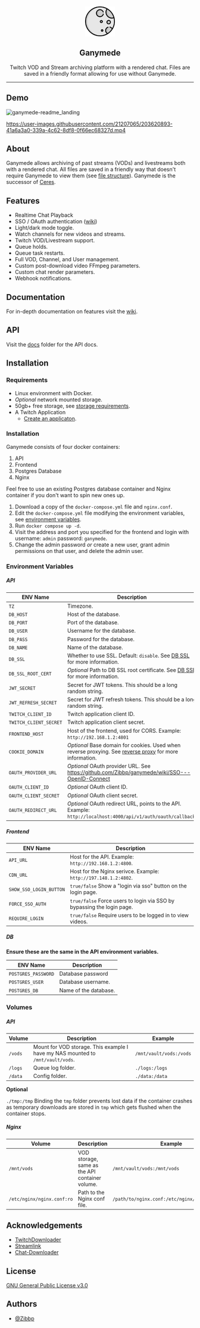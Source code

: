 <br />
<div align="center">
  <a>
    <img src=".github/ganymede-logo.png" alt="Logo" width="80" height="80">
  </a>

  <h2 align="center">Ganymede</h2>

  <p align="center">
    Twitch VOD and Stream archiving platform with a rendered chat. Files are saved in a friendly format allowing for use without Ganymede.
  </p>
</div>

---

## Demo

![ganymede-readme_landing](https://user-images.githubusercontent.com/21207065/203620886-f40b82f6-317c-4ded-afdc-733d1658f6ca.jpg)

https://user-images.githubusercontent.com/21207065/203620893-41a6a3a0-339a-4c62-8df8-0f66ec68327d.mp4

## About

Ganymede allows archiving of past streams (VODs) and livestreams both with a rendered chat. All files are saved in a friendly way that doesn't require Ganymede to view them (see [file structure](https://github.com/Zibbp/ganymede/wiki/File-Structure)). Ganymede is the successor of [Ceres](https://github.com/Zibbp/Ceres).

## Features

- Realtime Chat Playback
- SSO / OAuth authentication ([wiki](https://github.com/Zibbp/ganymede/wiki/SSO---OpenID-Connect))
- Light/dark mode toggle.
- Watch channels for new videos and streams.
- Twitch VOD/Livestream support.
- Queue holds.
- Queue task restarts.
- Full VOD, Channel, and User management.
- Custom post-download video FFmpeg parameters.
- Custom chat render parameters.
- Webhook notifications.

## Documentation

For in-depth documentation on features visit the [wiki](https://github.com/Zibbp/ganymede/wiki).

## API

Visit the [docs](https://github.com/Zibbp/ganymede/tree/master/docs) folder for the API docs.

## Installation

### Requirements

- Linux environment with Docker.
- _Optional_ network mounted storage.
- 50gb+ free storage, see [storage requirements](https://github.com/Zibbp/ganymede/wiki/Storage-Requirements).
- A Twitch Application
  - [Create an applicaton](https://dev.twitch.tv/console/apps/create).

### Installation

Ganymede consists of four docker containers:

1. API
2. Frontend
3. Postgres Database
4. Nginx

Feel free to use an existing Postgres database container and Nginx container if you don't want to spin new ones up.

1. Download a copy of the `docker-compose.yml` file and `nginx.conf`.
2. Edit the `docker-compose.yml` file modifying the environment variables, see [environment variables](https://github.com/Zibbp/ganymede#environment-variables).
3. Run `docker compose up -d`.
4. Visit the address and port you specified for the frontend and login with username: `admin` password: `ganymede`.
5. Change the admin password _or_ create a new user, grant admin permissions on that user, and delete the admin user.

### Environment Variables

##### API

| ENV Name               | Description                                                                                                                                                     |
| ---------------------- | --------------------------------------------------------------------------------------------------------------------------------------------------------------- |
| `TZ`                   | Timezone.                                                                                                                                                       |
| `DB_HOST`              | Host of the database.                                                                                                                                           |
| `DB_PORT`              | Port of the database.                                                                                                                                           |
| `DB_USER`              | Username for the database.                                                                                                                                      |
| `DB_PASS`              | Password for the database.                                                                                                                                      |
| `DB_NAME`              | Name of the database.                                                                                                                                           |
| `DB_SSL`               | Whether to use SSL. Default: `disable`. See [DB SSL](https://github.com/Zibbp/ganymede/wiki/DB-SSL) for more information.                                       |
| `DB_SSL_ROOT_CERT`     | _Optional_ Path to DB SSL root certificate. See [DB SSL](https://github.com/Zibbp/ganymede/wiki/DB-SSL) for more information.                                   |
| `JWT_SECRET`           | Secret for JWT tokens. This should be a long random string.                                                                                                     |
| `JWT_REFRESH_SECRET`   | Secret for JWT refresh tokens. This should be a long random string.                                                                                             |
| `TWITCH_CLIENT_ID`     | Twitch application client ID.                                                                                                                                   |
| `TWITCH_CLIENT_SECRET` | Twitch application client secret.                                                                                                                               |
| `FRONTEND_HOST`        | Host of the frontend, used for CORS. Example: `http://192.168.1.2:4801`                                                                                         |
| `COOKIE_DOMAIN`        | _Optional_ Base domain for cookies. Used when reverse proxying. See [reverse proxy](https://github.com/Zibbp/ganymede/wiki/Reverse-Proxy) for more information. |
| `OAUTH_PROVIDER_URL`   | _Optional_ OAuth provider URL. See https://github.com/Zibbp/ganymede/wiki/SSO---OpenID-Connect                                                                  |
| `OAUTH_CLIENT_ID`      | _Optional_ OAuth client ID.                                                                                                                                     |
| `OAUTH_CLIENT_SECRET`  | _Optional_ OAuth client secret.                                                                                                                                 |
| `OAUTH_REDIRECT_URL`   | _Optional_ OAuth redirect URL, points to the API. Example: `http://localhost:4000/api/v1/auth/oauth/callback`.                                                  |

##### Frontend

| ENV Name                | Description                                                            |
| ----------------------- | ---------------------------------------------------------------------- |
| `API_URL`               | Host for the API. Example: `http://192.168.1.2:4800`.                  |
| `CDN_URL`               | Host for the Nginx serivce. Example: `http://197.148.1.2:4802`.        |
| `SHOW_SSO_LOGIN_BUTTON` | `true/false` Show a "login via sso" button on the login page.          |
| `FORCE_SSO_AUTH`        | `true/false` Force users to login via SSO by bypassing the login page. |
| `REQUIRE_LOGIN`         | `true/false` Require users to be logged in to view videos.             |

##### DB

**Ensure these are the same in the API environment variables.**

| ENV Name            | Description           |
| ------------------- | --------------------- |
| `POSTGRES_PASSWORD` | Database password     |
| `POSTGRES_USER`     | Database username.    |
| `POSTGRES_DB`       | Name of the database. |

### Volumes

##### API

| Volume  | Description                                                                     | Example                 |
| ------- | ------------------------------------------------------------------------------- | ----------------------- |
| `/vods` | Mount for VOD storage. This example I have my NAS mounted to `/mnt/vault/vods`. | `/mnt/vault/vods:/vods` |
| `/logs` | Queue log folder.                                                               | `./logs:/logs`          |
| `/data` | Config folder.                                                                  | `./data:/data`          |

**Optional**

`./tmp:/tmp` Binding the `tmp` folder prevents lost data if the container crashes as temporary downloads are stored in `tmp` which gets flushed when the container stops.

##### Nginx

| Volume                     | Description                                    | Example                                        |
| -------------------------- | ---------------------------------------------- | ---------------------------------------------- |
| `/mnt/vods`                | VOD storage, same as the API container volume. | `/mnt/vault/vods:/mnt/vods`                    |
| `/etc/nginx/nginx.conf:ro` | Path to the Nginx conf file.                   | `/path/to/nginx.conf:/etc/nginx/nginx.conf:ro` |

## Acknowledgements

- [TwitchDownloader](https://github.com/lay295/TwitchDownloader)
- [Streamlink](https://streamlink.github.io/)
- [Chat-Downloader](https://github.com/xenova/chat-downloader)

## License

[GNU General Public License v3.0](https://github.com/Zibbp/ganymede/blob/master/LICENSE)

## Authors

- [@Zibbp](https://www.github.com/Zibbp)
